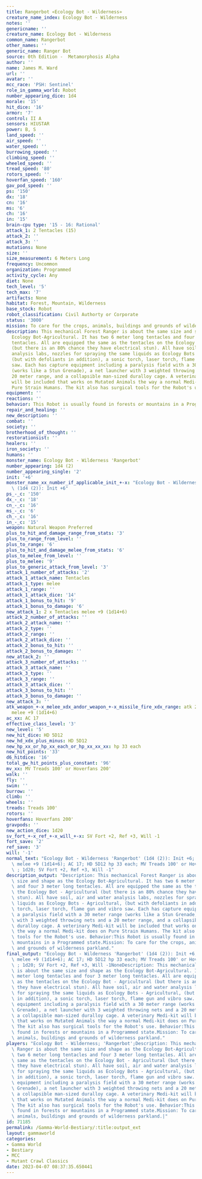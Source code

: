 ```yaml
---
title: Rangerbot «Ecology Bot - Wilderness»
creature_name_index: Ecology Bot - Wilderness
notes: ''
genericname: ''
creature_name: Ecology Bot - Wilderness
common_name: Rangerbot
other_names: ''
generic_name: Ranger Bot
source: 0th Edition -  Metamorphosis Alpha
author: ''
name: James M. Ward
url: ''
avatar: ''
mcc_race: 'PSH: Sentinel'
role_in_gamma_world: Robot
number_appearing_dice: 1d4
morale: '15'
hit_dice: '16'
armor: '7'
control: II A
sensors: HIUSTAR
power: B, S
land_speed: ''
air_speed: ''
water_speed: ''
burrowing_speed: ''
climbing_speed: ''
wheeled_speed: ''
tread_speed: '80'
rotors_speed: ''
hoverfan_speed: '160'
gav_pod_speed: ''
ps: '150'
dx: '18'
cn: '16'
ms: '6'
ch: '16'
in: '15'
brain-cpu type: '15 - 16: Rational'
attack_1: 2 Tentacles (15)
attack_2: ''
attack_3: ''
mutations: None
size: ''
size_measurement: 6 Meters Long
frequency: Uncommon
organization: Programmed
activity_cycle: Any
diet: None
tech_level: '5'
tech_max: '7'
artifacts: None
habitat: Forest, Mountain, Wilderness
base_stock: Robot
robot_classification: Civil Authorty or Corporate
status: '3000'
mission: To care for the crops, animals, buildings and grounds of wilderness parkland.
description: This mechanical Forest Ranger is about the same size and shape as the
  Ecology Bot-Agricultural. It has two 6 meter long tentacles and four 3 meter long
  tentacles. All are equipped the same as the tentacles on the Ecology Bot - Agricultural
  (but there is an 80% chance they have electrical stun). All have soil, air and water
  analysis labs, nozzles for spraying the same liquids as Ecology Bots - Agricultural,
  (but with defoliants in addition), a sonic torch, laser torch, flame gun and vibro
  saw. Each has capture equipment including a paralysis field with a 30 meter range
  (works like a Stun Grenade), a net launcher with 3 weighted throwing nets and a
  20 meter range, and a collapsible man-sized duralloy cage. A veterinary Medi-kit
  will be included that works on Mutated Animals the way a normal Medi-kit does on
  Pure Strain Humans. The kit also has surgical tools for the Robot's use.
equipment: ''
reactions: ''
behavior: This Robot is usually found in forests or mountains in a Programmed state.
repair_and_healing: ''
new_description: ''
combat: ''
society: ''
brotherhood_of_thought: ''
restorationsist: ''
healers: ''
iron_society: ''
humans: ''
monster_name: Ecology Bot - Wilderness 'Rangerbot'
number_appearing: 1d4 (2)
number_appearing_single: '2'
init: '+6'
monster_name_xx_number_if_applicable_init_+-x: "Ecology Bot - Wilderness 'Rangerbot'\
  \ (1d4 (2)): Init +6"
ps_-_c: '150'
dx_-_c: '18'
cn_-_c: '16'
ms_-_c: '6'
ch_-_c: '16'
in_-_c: '15'
weapon: Natural Weapon Preferred
plus_to_hit_and_damage_range_from_stats: '3'
plus_to_range_from_level: ''
plus_to_range: '6'
plus_to_hit_and_damage_melee_from_stats: '6'
plus_to_melee_from_level: ''
plus_to_melee: '9'
plus_to_generic_attack_from_level: '3'
attack_1_number_of_attacks: '2'
attack_1_attack_name: Tentacles
attack_1_type: melee
attack_1_range: ''
attack_1_attack_dice: '14'
attack_1_bonus_to_hit: '9'
attack_1_bonus_to_damage: '6'
new_attack_1: 2 x Tentacles melee +9 (1d14+6)
attack_2_number_of_attacks: ''
attack_2_attack_name: ''
attack_2_type: ''
attack_2_range: ''
attack_2_attack_dice: ''
attack_2_bonus_to_hit: ''
attack_2_bonus_to_damage: ''
new_attack_2: ''
attack_3_number_of_attacks: ''
attack_3_attack_name: ''
attack_3_type: ''
attack_3_range: ''
attack_3_attack_dice: ''
attack_3_bonus_to_hit: ''
attack_3_bonus_to_damage: ''
new_attack_3: ''
atk_weapon_+-x_melee_xdx_andor_weapon_+-x_missile_fire_xdx_range: atk 2 x tentacles
  melee +9 (1d14+6)
ac_xx: AC 17
effective_class_level: '3'
new_level: '5'
new_hit_dice: HD 5D12
new_hd_xdx_plus_minus: HD 5D12
new_hp_xx_or_hp_xx_each_or_hp_xx_xx_xx: hp 33 each
new_hit_points: '33'
d6_hitdice: '16'
total_gw_hit_points_plus_constant: '96'
mv_xx: MV Treads 100' or Hoverfans 200'
walk: ''
fly: ''
swim: ''
burrow: ''
climb: ''
wheels: ''
treads: Treads 100'
rotors: ''
hoverfans: Hoverfans 200'
gravpods: ''
new_action_dice: 1d20
sv_fort_+-x_ref_+-x_will_+-x: SV Fort +2, Ref +3, Will -1
fort_save: '2'
ref_save: '3'
will: '-1'
normal_text: "Ecology Bot - Wilderness 'Rangerbot' (1d4 (2)): Init +6; atk 2 x tentacles\
  \ melee +9 (1d14+6); AC 17; HD 5D12 hp 33 each; MV Treads 100' or Hoverfans 200'\
  \ ; 1d20; SV Fort +2, Ref +3, Will -1"
description_output: "Description: This mechanical Forest Ranger is about the same\
  \ size and shape as the Ecology Bot-Agricultural. It has two 6 meter long tentacles\
  \ and four 3 meter long tentacles. All are equipped the same as the tentacles on\
  \ the Ecology Bot - Agricultural (but there is an 80% chance they have electrical\
  \ stun). All have soil, air and water analysis labs, nozzles for spraying the same\
  \ liquids as Ecology Bots - Agricultural, (but with defoliants in addition), a sonic\
  \ torch, laser torch, flame gun and vibro saw. Each has capture equipment including\
  \ a paralysis field with a 30 meter range (works like a Stun Grenade), a net launcher\
  \ with 3 weighted throwing nets and a 20 meter range, and a collapsible man-sized\
  \ duralloy cage. A veterinary Medi-kit will be included that works on Mutated Animals\
  \ the way a normal Medi-kit does on Pure Strain Humans. The kit also has surgical\
  \ tools for the Robot's use. Behavior:This Robot is usually found in forests or\
  \ mountains in a Programmed state.Mission: To care for the crops, animals, buildings\
  \ and grounds of wilderness parkland."
final_output: "Ecology Bot - Wilderness 'Rangerbot' (1d4 (2)): Init +6; atk 2 x tentacles\
  \ melee +9 (1d14+6); AC 17; HD 5D12 hp 33 each; MV Treads 100' or Hoverfans 200'\
  \ ; 1d20; SV Fort +2, Ref +3, Will -1NoneDescription: This mechanical Forest Ranger\
  \ is about the same size and shape as the Ecology Bot-Agricultural. It has two 6\
  \ meter long tentacles and four 3 meter long tentacles. All are equipped the same\
  \ as the tentacles on the Ecology Bot - Agricultural (but there is an 80% chance\
  \ they have electrical stun). All have soil, air and water analysis labs, nozzles\
  \ for spraying the same liquids as Ecology Bots - Agricultural, (but with defoliants\
  \ in addition), a sonic torch, laser torch, flame gun and vibro saw. Each has capture\
  \ equipment including a paralysis field with a 30 meter range (works like a Stun\
  \ Grenade), a net launcher with 3 weighted throwing nets and a 20 meter range, and\
  \ a collapsible man-sized duralloy cage. A veterinary Medi-kit will be included\
  \ that works on Mutated Animals the way a normal Medi-kit does on Pure Strain Humans.\
  \ The kit also has surgical tools for the Robot's use. Behavior:This Robot is usually\
  \ found in forests or mountains in a Programmed state.Mission: To care for the crops,\
  \ animals, buildings and grounds of wilderness parkland."
players: "Ecology Bot - Wilderness; 'Rangerbot';Description: This mechanical Forest\
  \ Ranger is about the same size and shape as the Ecology Bot-Agricultural. It has\
  \ two 6 meter long tentacles and four 3 meter long tentacles. All are equipped the\
  \ same as the tentacles on the Ecology Bot - Agricultural (but there is an 80% chance\
  \ they have electrical stun). All have soil, air and water analysis labs, nozzles\
  \ for spraying the same liquids as Ecology Bots - Agricultural, (but with defoliants\
  \ in addition), a sonic torch, laser torch, flame gun and vibro saw. Each has capture\
  \ equipment including a paralysis field with a 30 meter range (works like a Stun\
  \ Grenade), a net launcher with 3 weighted throwing nets and a 20 meter range, and\
  \ a collapsible man-sized duralloy cage. A veterinary Medi-kit will be included\
  \ that works on Mutated Animals the way a normal Medi-kit does on Pure Strain Humans.\
  \ The kit also has surgical tools for the Robot's use. Behavior:This Robot is usually\
  \ found in forests or mountains in a Programmed state.Mission: To care for the crops,\
  \ animals, buildings and grounds of wilderness parkland.|"
id: 71185
permalink: /Gamma-World-Bestiary/:title:output_ext
layout: gammaworld
categories:
- Gamma World
- Bestiary
- MCC
- Mutant Crawl Classics
date: 2023-04-07 08:37:35.650441
---
```

